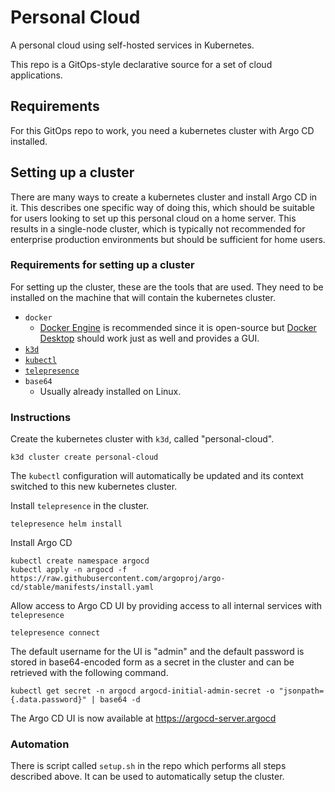 # Personal Cloud

A personal cloud using self-hosted services in Kubernetes.

This repo is a GitOps-style declarative source for a set of cloud applications.

## Requirements
For this GitOps repo to work, you need a kubernetes cluster with Argo CD installed.

## Setting up a cluster
There are many ways to create a kubernetes cluster and install Argo CD in it. This describes one specific way of doing this, which should be suitable for users looking to set up this personal cloud on a home server. This results in a single-node cluster, which is typically not recommended for enterprise production environments but should be sufficient for home users.

### Requirements for setting up a cluster
For setting up the cluster, these are the tools that are used. They need to be installed on the machine that will contain the kubernetes cluster.
- `docker`
    - [Docker Engine](https://docs.docker.com/engine/install/) is recommended since it is open-source but [Docker Desktop](https://docs.docker.com/get-started/get-docker/) should work just as well and provides a GUI.
- [`k3d`](https://k3d.io/stable/#installation)
- [`kubectl`](https://kubernetes.io/docs/tasks/tools/#kubectl)
- [`telepresence`](https://www.telepresence.io/docs/install/client)
- `base64`
    - Usually already installed on Linux.
### Instructions
Create the kubernetes cluster with `k3d`, called "personal-cloud".
```shell
k3d cluster create personal-cloud
```
The `kubectl` configuration will automatically be updated and its context switched to this new kubernetes cluster.

Install `telepresence` in the cluster.
```shell
telepresence helm install
```
Install Argo CD
```shell
kubectl create namespace argocd
kubectl apply -n argocd -f https://raw.githubusercontent.com/argoproj/argo-cd/stable/manifests/install.yaml
```

Allow access to Argo CD UI by providing access to all internal services with `telepresence`
```shell
telepresence connect
```

The default username for the UI is "admin" and the default password is stored in base64-encoded form as a secret in the cluster and can be retrieved with the following command.
```shell
kubectl get secret -n argocd argocd-initial-admin-secret -o "jsonpath={.data.password}" | base64 -d
```

The Argo CD UI is now available at https://argocd-server.argocd

### Automation
There is script called `setup.sh` in the repo which performs all steps described above. It can be used to automatically setup the cluster.
